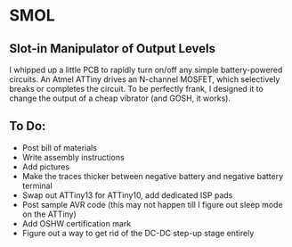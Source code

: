 # SMOL
## **S**lot-in **M**anipulator of **O**utput **L**evels

I whipped up a little PCB to rapidly turn on/off any simple battery-powered circuits. An Atmel ATTiny drives an N-channel MOSFET, which selectively breaks or completes the circuit. To be perfectly frank, I designed it to change the output of a cheap vibrator (and GOSH, it works).

## To Do:
- Post bill of materials
- Write assembly instructions
- Add pictures
- Make the traces thicker between negative battery and negative battery terminal
- Swap out ATTiny13 for ATTiny10, add dedicated ISP pads
- Post sample AVR code (this may not happen till I figure out sleep mode on the ATTiny)
- Add OSHW certification mark
- Figure out a way to get rid of the DC-DC step-up stage entirely
